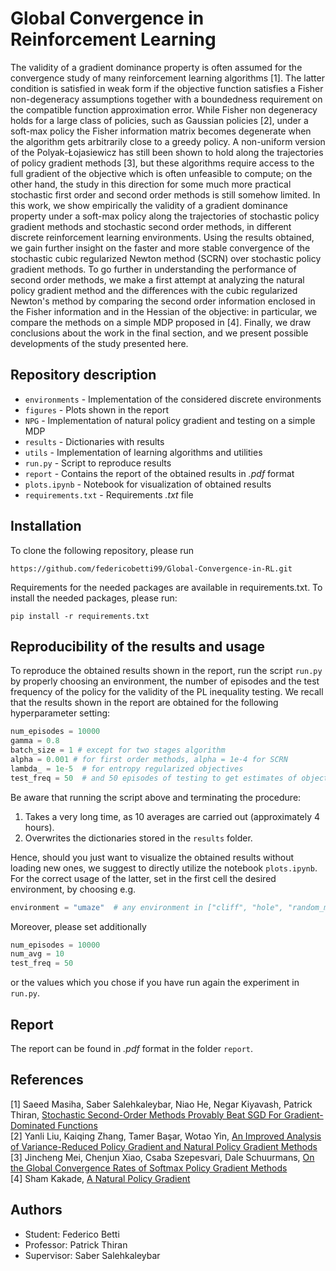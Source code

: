# Global Convergence in Reinforcement Learning
The validity of a gradient dominance property is often assumed for the convergence study of many reinforcement learning algorithms [1]. The latter condition is satisfied in weak form if the objective function satisfies a Fisher non-degeneracy assumptions together with a boundedness requirement on the compatible function approximation error. While Fisher non degeneracy holds for a large class of policies, such as Gaussian policies [2], under a soft-max policy the Fisher information matrix becomes degenerate when the algorithm gets arbitrarily close to a greedy policy. A non-uniform version of the Polyak-Łojasiewicz has still been shown to hold along the trajectories of policy gradient methods [3], but these algorithms require access to the full gradient of the objective which is often unfeasible to compute; on the other hand, the study in this direction for some much more practical stochastic first order and second order methods is still somehow limited. In this work, we show empirically the validity of a gradient dominance property under a soft-max policy along the trajectories of stochastic policy gradient methods and stochastic second order methods, in different discrete reinforcement learning environments. Using the results obtained, we gain further insight on the faster and more stable convergence of the stochastic cubic regularized Newton method (SCRN) over stochastic policy gradient methods. To go further in understanding the performance of second order methods, we make a first attempt at analyzing the natural policy gradient method and the differences with the cubic regularized Newton's method by comparing the second order information enclosed in the Fisher information and in the Hessian of the objective: in particular, we compare the methods on a simple MDP proposed in [4]. Finally, we draw conclusions about the work in the final section, and we present possible developments of the study presented here.

## Repository description
- `environments` - Implementation of the considered discrete environments
- `figures` - Plots shown in the report
- `NPG` - Implementation of natural policy gradient and testing on a simple MDP
- `results` - Dictionaries with results
- `utils` - Implementation of learning algorithms and utilities
- `run.py` - Script to reproduce results
- `report` - Contains the report of the obtained results in _.pdf_ format
- `plots.ipynb` - Notebook for visualization of obtained results
- `requirements.txt` - Requirements _.txt_ file

## Installation
To clone the following repository, please run
```
https://github.com/federicobetti99/Global-Convergence-in-RL.git
```
Requirements for the needed packages are available in requirements.txt. To install the needed packages, please run:
```
pip install -r requirements.txt
```

## Reproducibility of the results and usage
To reproduce the obtained results shown in the report, run the script `run.py`
by properly choosing an environment, the number of episodes and the test frequency
of the policy for the validity of the PL inequality testing.
We recall that the results shown in the report are obtained for the following
hyperparameter setting:
```python
num_episodes = 10000
gamma = 0.8
batch_size = 1 # except for two stages algorithm
alpha = 0.001 # for first order methods, alpha = 1e-4 for SCRN
lambda_ = 1e-5  # for entropy regularized objectives
test_freq = 50  # and 50 episodes of testing to get estimates of objective and gradient
```
Be aware that running the script above and terminating the procedure:
1. Takes a very long time, as 10 averages are carried out (approximately 4 hours).
2. Overwrites the dictionaries stored in the `results` folder.

Hence, should you just want to visualize the obtained results without loading new ones,
we suggest to directly utilize the notebook `plots.ipynb`.
For the correct usage of the latter, set in the first cell the desired
environment, by choosing e.g.
```python
environment = "umaze"  # any environment in ["cliff", "hole", "random_maze", "umaze"]
```
Moreover, please set additionally
```python
num_episodes = 10000
num_avg = 10
test_freq = 50
```
or the values which you chose if you have run again the experiment in `run.py`.

## Report
The report can be found in _.pdf_ format in the folder `report`.

## References
[1] Saeed Masiha, Saber Salehkaleybar, Niao He, Negar Kiyavash, Patrick Thiran, [Stochastic Second-Order Methods Provably Beat SGD For Gradient-Dominated Functions](https://arxiv.org/abs/2205.12856) <br />
[2] Yanli Liu, Kaiqing Zhang, Tamer Başar, Wotao Yin, [An Improved Analysis of Variance-Reduced Policy Gradient and Natural Policy Gradient Methods](https://arxiv.org/abs/2211.07937) <br />
[3] Jincheng Mei, Chenjun Xiao, Csaba Szepesvari, Dale Schuurmans, [On the Global Convergence Rates of Softmax Policy Gradient Methods](https://arxiv.org/abs/2005.06392) <br />
[4] Sham Kakade, [A Natural Policy Gradient](https://papers.nips.cc/paper/2001/hash/4b86abe48d358ecf194c56c69108433e-Abstract.html) <br />

## Authors
- Student: Federico Betti
- Professor: Patrick Thiran
- Supervisor: Saber Salehkaleybar
